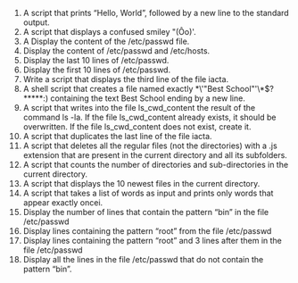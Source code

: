 1. A script that prints “Hello, World”, followed by a new line to the standard output.
2. A script that displays a confused smiley "(Ôo)'.
3. A Display the content of the /etc/passwd file.
4. Display the content of /etc/passwd and /etc/hosts.
5. Display the last 10 lines of /etc/passwd.
6. Display the first 10 lines of /etc/passwd.
7. Write a script that displays the third line of the file iacta.
8. A shell script that creates a file named exactly \*\\'"Best School"\'\\*$\?\*\*\*\*\*:) containing the text Best School ending by a new line.
9. A script that writes into the file ls_cwd_content the result of the command ls -la. If the file ls_cwd_content already exists, it should be overwritten. If the file ls_cwd_content does not exist, create it.
10. A script that duplicates the last line of the file iacta.
11. A script that deletes all the regular files (not the directories) with a .js extension that are present in the current directory and all its subfolders.
12. A script that counts the number of directories and sub-directories in the current directory.
13. A script that displays the 10 newest files in the current directory.
14. A script that takes a list of words as input and prints only words that appear exactly oncei.
15. Display the number of lines that contain the pattern “bin” in the file /etc/passwd
16. Display lines containing the pattern “root” from the file /etc/passwd
17. Display lines containing the pattern “root” and 3 lines after them in the file /etc/passwd
18. Display all the lines in the file /etc/passwd that do not contain the pattern “bin”.
